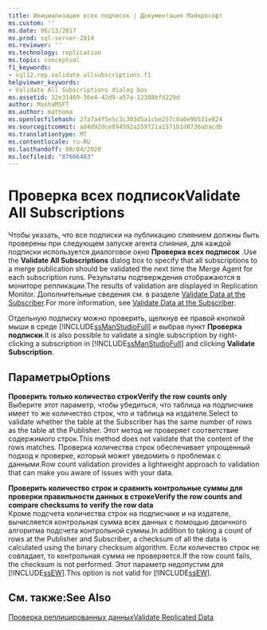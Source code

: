 ```yaml
---
title: Инициализация всех подписок | Документация Майкрософт
ms.custom: ''
ms.date: 06/13/2017
ms.prod: sql-server-2014
ms.reviewer: ''
ms.technology: replication
ms.topic: conceptual
f1_keywords:
- sql12.rep.validate.allsubscriptions.f1
helpviewer_keywords:
- Validate All Subscriptions dialog box
ms.assetid: 32e31469-36e4-42d9-a57a-12388bfd229d
author: MashaMSFT
ms.author: mathoma
ms.openlocfilehash: 27a7a4f5e5c3c303d5a1cbe257c0a0e9b531e824
ms.sourcegitcommit: ad4d92dce894592a259721a1571b1d8736abacdb
ms.translationtype: MT
ms.contentlocale: ru-RU
ms.lasthandoff: 08/04/2020
ms.locfileid: "87666483"
---
```

# <a name="validate-all-subscriptions"></a><span data-ttu-id="58cb4-102">Проверка всех подписок</span><span class="sxs-lookup"><span data-stu-id="58cb4-102">Validate All Subscriptions</span></span>
  <span data-ttu-id="58cb4-103">Чтобы указать, что все подписки на публикацию слиянием должны быть проверены при следующем запуске агента слияния, для каждой подписки используется диалоговое окно **Проверка всех подписок** .</span><span class="sxs-lookup"><span data-stu-id="58cb4-103">Use the **Validate All Subscriptions** dialog box to specify that all subscriptions to a merge publication should be validated the next time the Merge Agent for each subscription runs.</span></span> <span data-ttu-id="58cb4-104">Результаты подтверждения отображаются в мониторе репликации.</span><span class="sxs-lookup"><span data-stu-id="58cb4-104">The results of validation are displayed in Replication Monitor.</span></span> <span data-ttu-id="58cb4-105">Дополнительные сведения см. в разделе [Validate Data at the Subscriber](validate-data-at-the-subscriber.md).</span><span class="sxs-lookup"><span data-stu-id="58cb4-105">For more information, see [Validate Data at the Subscriber](validate-data-at-the-subscriber.md).</span></span>  
  
 <span data-ttu-id="58cb4-106">Отдельную подписку можно проверить, щелкнув ее правой кнопкой мыши в среде [!INCLUDE[ssManStudioFull](../../includes/ssmanstudiofull-md.md)] и выбрав пункт **Проверка подписки**.</span><span class="sxs-lookup"><span data-stu-id="58cb4-106">It is also possible to validate a single subscription by right-clicking a subscription in [!INCLUDE[ssManStudioFull](../../includes/ssmanstudiofull-md.md)] and clicking **Validate Subscription**.</span></span>  
  
## <a name="options"></a><span data-ttu-id="58cb4-107">Параметры</span><span class="sxs-lookup"><span data-stu-id="58cb4-107">Options</span></span>  
 <span data-ttu-id="58cb4-108">**Проверить только количество строк**</span><span class="sxs-lookup"><span data-stu-id="58cb4-108">**Verify the row counts only**</span></span>  
 <span data-ttu-id="58cb4-109">Выберите этот параметр, чтобы убедиться, что таблица на подписчике имеет то же количество строк, что и таблица на издателе.</span><span class="sxs-lookup"><span data-stu-id="58cb4-109">Select to validate whether the table at the Subscriber has the same number of rows as the table at the Publisher.</span></span> <span data-ttu-id="58cb4-110">Этот метод не проверяет соответствие содержимого строк.</span><span class="sxs-lookup"><span data-stu-id="58cb4-110">This method does not validate that the content of the rows matches.</span></span> <span data-ttu-id="58cb4-111">Проверка количества строк обеспечивает упрощенный подход к проверке, который может уведомить о проблемах с данными.</span><span class="sxs-lookup"><span data-stu-id="58cb4-111">Row count validation provides a lightweight approach to validation that can make you aware of issues with your data.</span></span>  
  
 <span data-ttu-id="58cb4-112">**Проверить количество строк и сравнить контрольные суммы для проверки правильности данных в строке**</span><span class="sxs-lookup"><span data-stu-id="58cb4-112">**Verify the row counts and compare checksums to verify the row data**</span></span>  
 <span data-ttu-id="58cb4-113">Кроме подсчета количества строк на подписчике и на издателе, вычисляется контрольная сумма всех данных с помощью двоичного алгоритма подсчета контрольной суммы.</span><span class="sxs-lookup"><span data-stu-id="58cb4-113">In addition to taking a count of rows at the Publisher and Subscriber, a checksum of all the data is calculated using the binary checksum algorithm.</span></span> <span data-ttu-id="58cb4-114">Если количество строк не совпадает, то контрольная сумма не проверяется.</span><span class="sxs-lookup"><span data-stu-id="58cb4-114">If the row count fails, the checksum is not performed.</span></span> <span data-ttu-id="58cb4-115">Этот параметр недопустим для [!INCLUDE[ssEW](../../includes/ssew-md.md)].</span><span class="sxs-lookup"><span data-stu-id="58cb4-115">This option is not valid for [!INCLUDE[ssEW](../../includes/ssew-md.md)].</span></span>  
  
## <a name="see-also"></a><span data-ttu-id="58cb4-116">См. также:</span><span class="sxs-lookup"><span data-stu-id="58cb4-116">See Also</span></span>  
 [<span data-ttu-id="58cb4-117">Проверка реплицированных данных</span><span class="sxs-lookup"><span data-stu-id="58cb4-117">Validate Replicated Data</span></span>](validate-data-at-the-subscriber.md)  
  
  
